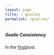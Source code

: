 ```yaml
---
layout: page
title: / goalies
permalink: /goalies/
---
```


<h5>Goalie Consistency</h5>
In the <a href = "https://spazznolo.github.io/2022/03/28/goalie-consistency-0.html">first</a>post.
